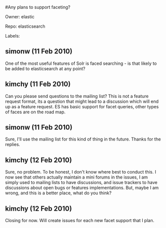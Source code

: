 #Any plans to support faceting?

Owner: elastic

Repo: elasticsearch

Labels: 

## simonw (11 Feb 2010)

One of the most useful features of Solr is faced searching - is that likely to be added to elasticsearch at any point?


## kimchy (11 Feb 2010)

Can you please send questions to the mailing list? This is not a feature request format, its a question that might lead to a discussion which will end up as a feature request. ES has basic support for facet queries, other types of faces are on the road map.


## simonw (11 Feb 2010)

Sure, I'll use the mailing list for this kind of thing in the future. Thanks for the replies.


## kimchy (12 Feb 2010)

Sure, no problem. To be honest, I don't know where best to conduct this. I now see that others actually maintain a mini forums in the issues, I am simply used to mailing lists to have discussions, and issue trackers to have discussions about open bugs or features implementations. But, maybe I am wrong, and this is a better place, what do you think?


## kimchy (12 Feb 2010)

Closing for now. Will create issues for each new facet support that I plan.


